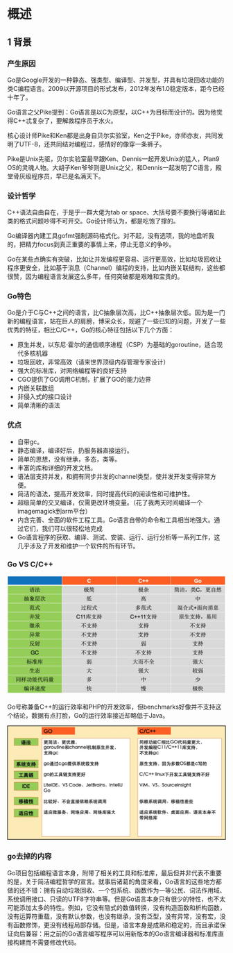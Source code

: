 # 概述
## 1 背景

### 产生原因
Go是Google开发的一种静态、强类型、编译型、并发型，并具有垃圾回收功能的类C编程语言。2009以开源项目的形式发布，2012年发布1.0稳定版本，距今已经十年了。

Go语言之父Pike提到：Go语言是以C为原型，以C++为目标而设计的。因为他觉得C++忒复杂了，要解救程序员于水火。

核心设计师Pike和Ken都是出身自贝尔实验室，Ken之于Pike，亦师亦友，共同发明了UTF-8，还共同结对编程过，感情好的像穿一条裤子。

Pike是Unix先驱，贝尔实验室最早跟Ken、Dennis一起开发Unix的猛人，Plan9 OS的灵魂人物。大胡子Ken爷爷则是Unix之父，和Dennis一起发明了C语言，殿堂骨灰级程序员，早已是名满天下。

### 设计哲学

C++语法自由自在，于是乎一群大佬为tab or space、大括号要不要换行等诸如此类的格式问题吵得不可开交。Go设计师认为，都是吃饱了撑的。

Go编译器内建工具gofmt强制源码格式化。对不起，没有选项，我的地盘听我的，把精力focus到真正重要的事情上来，停止无意义的争吵。

Go在某些点确实有突破，比如让并发编程更容易、运行更高效，比如垃圾回收让程序更安全，比如基于消息（Channel）编程的支持，比如内嵌关联结构，这些都很赞，因为编程语言发展这么多年，任何突破都是艰难和宝贵的。
### Go特色

Go是介于C与C++之间的语言，比C抽象层次高，比C++抽象层次低。因为是一门新的编程语言，站在巨人的肩膀，博采众长，规避了一些已知的问题，开发了一些优秀的特征，相比C/C++，Go的核心特征包括以下几个方面：

* 原生并发，以东尼·霍尔的通信顺序进程（CSP）为基础的goroutine，适合现代多核机器
* 垃圾回收，非常高效（请来世界顶级内存管理专家设计）
* 强大的标准库，对网络编程等的良好支持
* CGO提供了GO调用C机制，扩展了GO的能力边界
* 内嵌关联数组
* 非侵入式的接口设计
* 简单清晰的语法


### 优点

* 自带gc。
* 静态编译，编译好后，扔服务器直接运行。
* 简单的思想，没有继承，多态，类等。
* 丰富的库和详细的开发文档。
* 语法层支持并发，和拥有同步并发的channel类型，使并发开发变得非常方便。
* 简洁的语法，提高开发效率，同时提高代码的阅读性和可维护性。
* 超级简单的交叉编译，仅需更改环境变量。（花了我两天时间编译一个imagemagick到arm平台）
* 内含完善、全面的软件工程工具。Go语言自带的命令和工具相当地强大。通过它们，我们可以很轻松地完成
* Go语言程序的获取、编译、测试、安装、运行、运行分析等一系列工作，这几乎涉及了开发和维护一个软件的所有环节。


### Go VS C/C++

![](image/2021-05-20-07-25-25.png)

Go号称兼备C++的运行效率和PHP的开发效率，但benchmarks好像并不支持这个结论，数据有点打脸，Go的运行效率接近却略低于Java。

![](image/2021-05-20-07-40-21.png)

### go去掉的内容
Go项目包括编程语言本身，附带了相关的工具和标准库，最后但并非代表不重要的是，关于简洁编程哲学的宣言。就事后诸葛的角度来看，Go语言的这些地方都做的还不错：拥有自动垃圾回收、一个包系统、函数作为一等公民、词法作用域、系统调用接口、只读的UTF8字符串等。但是Go语言本身只有很少的特性，也不太可能添加太多的特性。例如，它没有隐式的数值转换，没有构造函数和析构函数，没有运算符重载，没有默认参数，也没有继承，没有泛型，没有异常，没有宏，没有函数修饰，更没有线程局部存储。但是，语言本身是成熟和稳定的，而且承诺保证向后兼容：用之前的Go语言编写程序可以用新版本的Go语言编译器和标准库直接构建而不需要修改代码。


